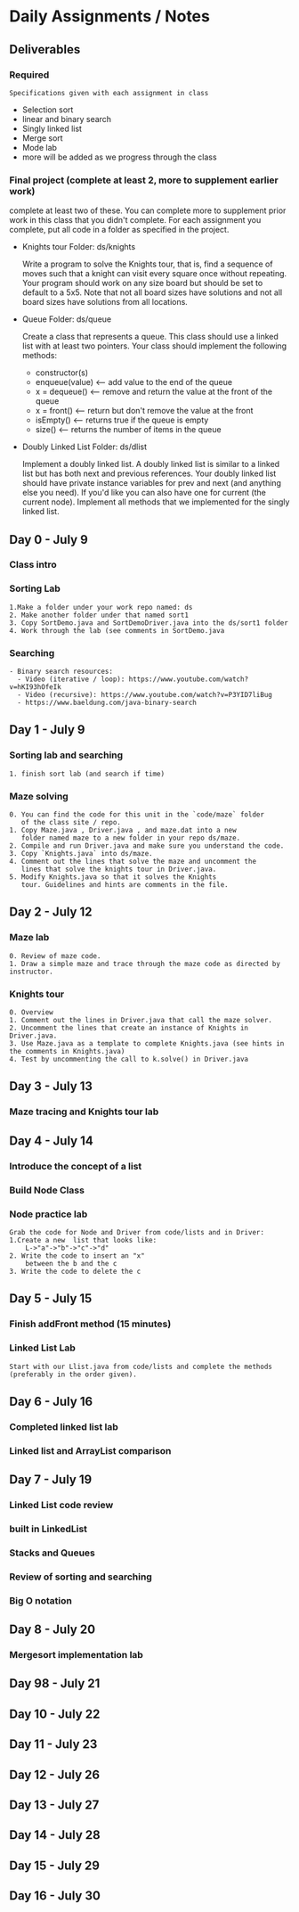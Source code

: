 # Daily Assignments / Notes

## Deliverables
### Required
	Specifications given with each assignment in class
  - Selection sort
  - linear and binary search
  - Singly linked list
  - Merge sort
  - Mode lab
  - more will be added as we progress through the class
### Final project  (complete at least 2, more to supplement earlier work)
  complete at least two of these. You can complete more to supplement
  prior work in this class that you didn't complete. For each
  assignment you complete, put all code in a folder as specified in
  the project.
  - Knights tour Folder: ds/knights 
  
    Write a program to solve the Knights tour, that is, find a sequence
    of moves such that a knight can visit every square once without
    repeating. Your program should work on any size board but should
    be set to default to a 5x5. Note that not all board sizes have
    solutions and not all board sizes have solutions from all
    locations.
	
  - Queue Folder: ds/queue
	
	Create a class  that represents a queue. This class should use a linked list with at least two pointers. Your class should implement the following methods:
	
	- constructor(s)
	- enqueue(value) <-- add value to the end of the queue
	- x = dequeue() <-- remove and return the value at the front of the queue
	- x = front() <-- return but don't remove the value at the front
	- isEmpty() <-- returns true if the queue is empty
	- size() <-- returns the number of items in the queue
  - Doubly Linked List Folder: ds/dlist 
  
    Implement a doubly linked
	list. A doubly linked list is similar to a linked list but has
	both next and previous references. Your doubly linked list should
	have private instance variables for prev and next (and anything
	else you need). If you'd like you can also have one for current
	(the current node). Implement all methods that we implemented for
	the singly linked list.
	

## Day 0 - July 9
### Class intro

### Sorting Lab
	1.Make a folder under your work repo named: ds
	2. Make another folder under that named sort1
	3. Copy SortDemo.java and SortDemoDriver.java into the ds/sort1 folder
	4. Work through the lab (see comments in SortDemo.java
	
### Searching
	- Binary search resources: 
	  - Video (iterative / loop): https://www.youtube.com/watch?v=hKI93hOfeIk
	  - Video (recursive): https://www.youtube.com/watch?v=P3YID7liBug
	  - https://www.baeldung.com/java-binary-search
## Day 1 - July 9
### Sorting lab and searching
	1. finish sort lab (and search if time)
### Maze solving
	0. You can find the code for this unit in the `code/maze` folder
       of the class site / repo.
	1. Copy Maze.java , Driver.java , and maze.dat into a new
       folder named maze to a new folder in your repo ds/maze.
	2. Compile and run Driver.java and make sure you understand the code. 
	3. Copy `Knights.java` into ds/maze.
	4. Comment out the lines that solve the maze and uncomment the
       lines that solve the knights tour in Driver.java.
	5. Modify Knights.java so that it solves the Knights
       tour. Guidelines and hints are comments in the file.
	
## Day 2 - July 12
### Maze lab
	0. Review of maze code.
	1. Draw a simple maze and trace through the maze code as directed by instructor.
### Knights tour
	0. Overview
	1. Comment out the lines in Driver.java that call the maze solver.
	2. Uncomment the lines that create an instance of Knights in Driver.java.
	3. Use Maze.java as a template to complete Knights.java (see hints in the comments in Knights.java)
	4. Test by uncommenting the call to k.solve() in Driver.java
	
## Day 3 - July 13
### Maze tracing and Knights tour lab

## Day 4 - July 14
### Introduce the concept of a list
### Build Node Class
### Node practice lab
	Grab the code for Node and Driver from code/lists and in Driver:
	1.Create a new  list that looks like:
		L->"a"->"b"->"c"->"d"
	2. Write the code to insert an "x"
		between the b and the c
	3. Write the code to delete the c



## Day 5 - July 15
### Finish addFront method (15 minutes)

### Linked List Lab
	Start with our Llist.java from code/lists and complete the methods (preferably in the order given). 
	
	
## Day 6 - July 16
### Completed linked list lab 
### Linked list and ArrayList comparison
## Day 7 - July 19
### Linked List code review
### built in LinkedList
### Stacks and Queues
### Review of sorting and searching 
### Big O notation
## Day 8  - July 20
### Mergesort implementation lab
## Day 98 - July 21
## Day 10 - July 22
## Day 11 - July 23
## Day 12 - July 26
## Day 13 - July 27
## Day 14 - July 28
## Day 15 - July 29
## Day 16 - July 30
